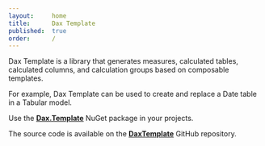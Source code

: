 ```yaml
---
layout:     home
title:      Dax Template
published:  true
order:      /
---
```

Dax Template is a library that generates measures, calculated tables, calculated columns, and calculation groups based on composable templates.

For example, Dax Template can be used to create and replace a Date table in a Tabular model.

Use the **[Dax.Template](https://www.nuget.org/packages/Dax.Template/)** NuGet package in your projects.

The source code is available on the **[DaxTemplate](https://github.com/sql-bi/daxtemplate)** GitHub repository.
